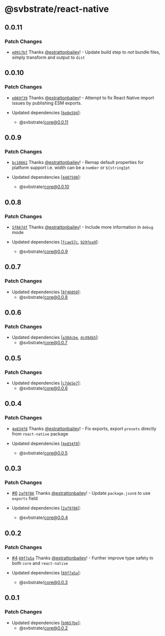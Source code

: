 # @svbstrate/react-native

## 0.0.11

### Patch Changes

- [`e0917bf`](https://github.com/front-of-house/svbstrate/commit/e0917bf6e646df63f4844fd98f973e41c2d55469) Thanks [@estrattonbailey](https://github.com/estrattonbailey)! - Update build step to _not_ bundle files, simply transform and output to `dist`

## 0.0.10

### Patch Changes

- [`e069f39`](https://github.com/front-of-house/svbstrate/commit/e069f3946e90ecd91f0ea5addc95ba449b6b8e13) Thanks [@estrattonbailey](https://github.com/estrattonbailey)! - Attempt to fix React Native import issues by publishing ESM exports.

- Updated dependencies [[`6e0e594`](https://github.com/front-of-house/svbstrate/commit/6e0e59483bec2f887b8ef87972582550c29794af)]:
  - @svbstrate/core@0.0.11

## 0.0.9

### Patch Changes

- [`bc10662`](https://github.com/front-of-house/svbstrate/commit/bc106628a044583d1344bb5315d3a763883ee4ba) Thanks [@estrattonbailey](https://github.com/estrattonbailey)! - Remap default properties for platform support i.e. width can be a `number` or `${string}pt`

- Updated dependencies [[`4407598`](https://github.com/front-of-house/svbstrate/commit/44075984839cb4872821f1493e78b64785462384)]:
  - @svbstrate/core@0.0.10

## 0.0.8

### Patch Changes

- [`5f867df`](https://github.com/front-of-house/svbstrate/commit/5f867dfae7ba1213f3ca5a1c0db21cd0376b807b) Thanks [@estrattonbailey](https://github.com/estrattonbailey)! - Include more information in `debug` mode

- Updated dependencies [[`fcae57c`](https://github.com/front-of-house/svbstrate/commit/fcae57c1113deaf4ddd085b371015225633d6660), [`929fea9`](https://github.com/front-of-house/svbstrate/commit/929fea91f349c27d1cf0f4d2030376c149989aee)]:
  - @svbstrate/core@0.0.9

## 0.0.7

### Patch Changes

- Updated dependencies [[`8f46050`](https://github.com/front-of-house/svbstrate/commit/8f46050343db771eb73fd05efea3785c1c3fc757)]:
  - @svbstrate/core@0.0.8

## 0.0.6

### Patch Changes

- Updated dependencies [[`a38dcbe`](https://github.com/front-of-house/svbstrate/commit/a38dcbe5bff89e8b4c6d0ba0a366ee4bdd754ddd), [`dc49db5`](https://github.com/front-of-house/svbstrate/commit/dc49db59f00544aed427fc1a319a0a33e85715bc)]:
  - @svbstrate/core@0.0.7

## 0.0.5

### Patch Changes

- Updated dependencies [[`c7de5e7`](https://github.com/front-of-house/svbstrate/commit/c7de5e79887d91295d21ac0109cfbd19eedfd3c1)]:
  - @svbstrate/core@0.0.6

## 0.0.4

### Patch Changes

- [`4e834f8`](https://github.com/front-of-house/svbstrate/commit/4e834f8a635c9ad7033b349102d946efbc6239cb) Thanks [@estrattonbailey](https://github.com/estrattonbailey)! - Fix exports, export `presets` directly from `react-native` package

- Updated dependencies [[`4e834f8`](https://github.com/front-of-house/svbstrate/commit/4e834f8a635c9ad7033b349102d946efbc6239cb)]:
  - @svbstrate/core@0.0.5

## 0.0.3

### Patch Changes

- [#6](https://github.com/front-of-house/svbstrate/pull/6) [`2af9786`](https://github.com/front-of-house/svbstrate/commit/2af97866560b8729021ad29c226591e028c99f8d) Thanks [@estrattonbailey](https://github.com/estrattonbailey)! - Update `package.json`s to use `exports` field

- Updated dependencies [[`2af9786`](https://github.com/front-of-house/svbstrate/commit/2af97866560b8729021ad29c226591e028c99f8d)]:
  - @svbstrate/core@0.0.4

## 0.0.2

### Patch Changes

- [#4](https://github.com/front-of-house/svbstrate/pull/4) [`69f7a5a`](https://github.com/front-of-house/svbstrate/commit/69f7a5addc6febb158d17f159fec0e1c1efaf981) Thanks [@estrattonbailey](https://github.com/estrattonbailey)! - Further improve type safety in both `core` and `react-native`

- Updated dependencies [[`69f7a5a`](https://github.com/front-of-house/svbstrate/commit/69f7a5addc6febb158d17f159fec0e1c1efaf981)]:
  - @svbstrate/core@0.0.3

## 0.0.1

### Patch Changes

- Updated dependencies [[`b9657be`](https://github.com/front-of-house/svbstrate/commit/b9657be1b8780dd92ac56fc7eb6038190daae338)]:
  - @svbstrate/core@0.0.2
